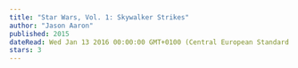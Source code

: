 ```yaml
---
title: "Star Wars, Vol. 1: Skywalker Strikes"
author: "Jason Aaron"
published: 2015
dateRead: Wed Jan 13 2016 00:00:00 GMT+0100 (Central European Standard Time)
stars: 3
---
```



